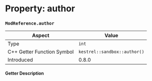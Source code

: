 
# Property: author
### `ModReference.author`

| Aspect | Value |
| --- | --- |
| Type | `int` |
| C++ Getter Function Symbol | `kestrel::sandbox::author()` |
| Introduced | 0.8.0 |

#### Getter Description

